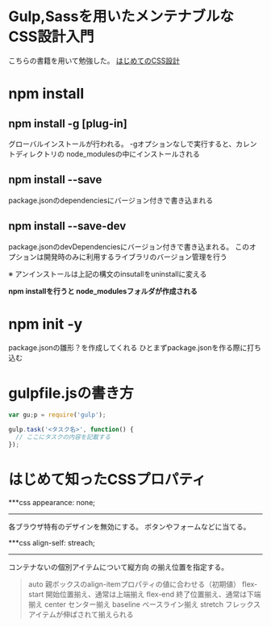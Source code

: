 # Gulp,Sassを用いたメンテナブルなCSS設計入門

こちらの書籍を用いて勉強した。
[はじめてのCSS設計](https://www.amazon.co.jp/%E3%81%AF%E3%81%98%E3%82%81%E3%81%A6%E3%81%AECSS%E8%A8%AD%E8%A8%88-%E3%83%95%E3%83%AD%E3%83%B3%E3%83%88%E3%82%A8%E3%83%B3%E3%83%89%E3%82%A8%E3%83%B3%E3%82%B8%E3%83%8B%E3%82%A2%E3%81%8C%E6%95%99%E3%81%88%E3%82%8B%E3%83%A1%E3%83%B3%E3%83%86%E3%83%8A%E3%83%96%E3%83%AB%E3%81%AACSS%E8%A8%AD%E8%A8%88%E6%89%8B%E6%B3%95-%E7%94%B0%E8%BE%BA%E4%B8%88%E5%A3%AB-ebook/dp/B06XW99W39)

# npm install
## npm install -g [plug-in]
グローバルインストールが行われる。
-gオプションなしで実行すると、カレントディレクトリの
node_modulesの中にインストールされる

## npm install --save
package.jsonのdependenciesにバージョン付きで書き込まれる

## npm install --save-dev
package.jsonのdevDependenciesにバージョン付きで書き込まれる。
このオプションは開発時のみに利用するライブラリのバージョン管理を行う

※ アンインストールは上記の構文のinsutallをuninstallに変える

<strong>npm installを行うと node_modulesフォルダが作成される</strong>

# npm init -y
package.jsonの雛形？を作成してくれる
ひとまずpackage.jsonを作る際に打ち込む

# gulpfile.jsの書き方

```javascript
var gu;p = require('gulp');

gulp.task('<タスク名>', function() {
  // ここにタスクの内容を記載する
});
```

# はじめて知ったCSSプロパティ
***css
appearance: none;
***
各ブラウザ特有のデザインを無効にする。
ボタンやフォームなどに当てる。

***css
align-self: streach;
***
コンテナないの個別アイテムについて縦方向
の揃え位置を指定する。

>auto
>  親ボックスのalign-itemプロパティの値に合わせる（初期値）
>flex-start
>  開始位置揃え、通常は上端揃え
>flex-end
>  終了位置揃え、通常は下端揃え
>center
>  センター揃え
>baseline
>  ベースライン揃え
>stretch
>  フレックスアイテムが伸ばされて揃えられる